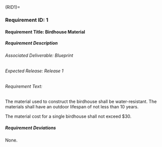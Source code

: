 (RID1)=
### Requirement ID: 1

#### Requirement Title: Birdhouse Material

##### Requirement Description
###### Associated Deliverable: Blueprint
###### Expected Release: Release 1
###### Requirement Text:

The material used to construct the birdhouse shall be water-resistant. The
materials shall have an outdoor lifespan of not less than 10 years.

The material cost for a single birdhouse shall not exceed $30.


##### Requirement Deviations

None.
